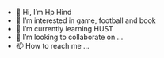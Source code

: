 - 👋 Hi, I’m Hp Hind
- 👀 I’m interested in game, football and book
- 🌱 I’m currently learning HUST
- 💞️ I’m looking to collaborate on ...
- 📫 How to reach me ...

<!---
HPHind110/HPHind110 is a ✨ special ✨ repository because its `README.md` (this file) appears on your GitHub profile.
You can click the Preview link to take a look at your changes.
--->
